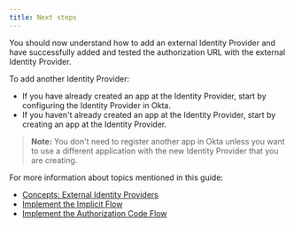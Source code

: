 ```yaml
---
title: Next steps
---
```

You should now understand how to add an external Identity Provider and have successfully <GuideLink link="../create-an-app-at-idp">added</GuideLink> and <GuideLink link="../use-idp-to-sign-in">tested the authorization URL</GuideLink> with the external Identity Provider.

To add another Identity Provider:
* If you have already created an app at the Identity Provider, start by <GuideLink link="../configure-idp-in-okta">configuring the Identity Provider in Okta</GuideLink>.
* If you haven't already created an app at the Identity Provider, start by <GuideLink link="../create-an-app-at-idp/">creating an app at the Identity Provider</GuideLink>.

> **Note:** You don't need to <GuideLink link="../register-app-in-okta">register another app in Okta</GuideLink> unless you want to use a different application with the new Identity Provider that you are creating.

For more information about topics mentioned in this guide:

* [Concepts: External Identity Providers](/docs/concepts/identity-providers/)
* [Implement the Implicit Flow](/docs/guides/implement-implicit/overview/)
* [Implement the Authorization Code Flow](/docs/guides/implement-auth-code/overview/)

